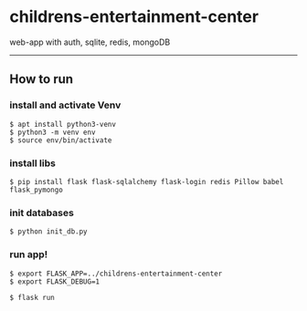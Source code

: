 # childrens-entertainment-center
web-app with auth, sqlite, redis, mongoDB

---

## How to run

### install and activate Venv

```
$ apt install python3-venv
$ python3 -m venv env
$ source env/bin/activate
```
### install libs
```
$ pip install flask flask-sqlalchemy flask-login redis Pillow babel flask_pymongo
```

### init databases
```
$ python init_db.py
```

### run app!
```
$ export FLASK_APP=../childrens-entertainment-center
$ export FLASK_DEBUG=1

$ flask run 
```
